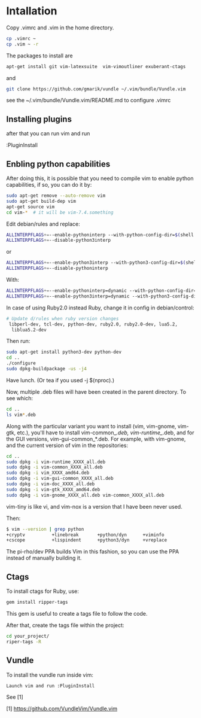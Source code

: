 # Intallation

Copy .vimrc and .vim in the home directory.

```sh
cp .vimrc ~
cp .vim ~ -r
```

The packages to install are

```sh
apt-get install git vim-latexsuite  vim-vimoutliner exuberant-ctags
```

and

```sh
git clone https://github.com/gmarik/vundle ~/.vim/bundle/Vundle.vim
```

see the ~/.vim/bundle/Vundle.vim/README.md to configure .vimrc

## Installing plugins

after that you can run vim and run

:PluginInstall

## Enbling python capabilities

After doing this, it is possible that you need to compile vim to enable python capabilities, if so, you can do it by:

```sh
sudo apt-get remove --auto-remove vim
sudo apt-get build-dep vim
apt-get source vim
cd vim-*  # it will be vim-7.4.something
```

Edit debian/rules and replace:

```sh
ALLINTERPFLAGS+=--enable-pythoninterp --with-python-config-dir=$(shell python-config --configdir)
ALLINTERPFLAGS+=--disable-python3interp
```

or

```sh
ALLINTERPFLAGS+=--enable-python3interp --with-python3-config-dir=$(shell python3-config --configdir)
ALLINTERPFLAGS+=--disable-pythoninterp
```

With:

```sh
ALLINTERPFLAGS+=--enable-pythoninterp=dynamic --with-python-config-dir=$(shell python-config --configdir)
ALLINTERPFLAGS+=--enable-python3interp=dynamic --with-python3-config-dir=$(shell python3-config --configdir)
```

In case of using Ruby2.0 instead Ruby, change it in config in debian/control:

```sh
# Update d/rules when ruby version changes
 libperl-dev, tcl-dev, python-dev, ruby2.0, ruby2.0-dev, lua5.2,
  liblua5.2-dev
```

Then run:

```sh
sudo apt-get install python3-dev python-dev
cd ..
./configure
sudo dpkg-buildpackage -us -j4
```

Have lunch. (Or tea if you used -j $(nproc).)

Now, multiple .deb files will have been created in the parent directory. To see which:

```sh
cd ..
ls vim*.deb
```

Along with the particular variant you want to install (vim, vim-gnome, vim-gtk, etc.), you'll have to install vim-common_*.deb, vim-runtime_*.deb, and for the GUI versions, vim-gui-common_*.deb. For example, with vim-gnome, and the current version of vim in the repositories:

```sh
cd ..
sudo dpkg -i vim-runtime_XXXX_all.deb
sudo dpkg -i vim-common_XXXX_all.deb
sudo dpkg -i vim_XXXX_amd64.deb
sudo dpkg -i vim-gui-common_XXXX_all.deb
sudo dpkg -i vim-doc_XXXX_all.deb
sudo dpkg -i vim-gtk_XXXX_amd64.deb
sudo dpkg -i vim-gnome_XXXX_all.deb vim-common_XXXX_all.deb
```

vim-tiny is like vi, and vim-nox is a version that I have been never used.

Then:

```sh
$ vim --version | grep python
+cryptv          +linebreak       +python/dyn      +viminfo
+cscope          +lispindent      +python3/dyn     +vreplace
```

The pi-rho/dev PPA builds Vim in this fashion, so you can use the PPA instead of manually building it.

## Ctags

To install ctags for Ruby, use:

```sh
gem install ripper-tags
```

This gem is useful to create a tags file to follow the code.

After that, create the tags file within the project:

```sh
cd your_project/
riper-tags -R
```

## Vundle

To install the vundle run inside vim:

```sh
Launch vim and run :PluginInstall
```

See [1]

[1] https://github.com/VundleVim/Vundle.vim
